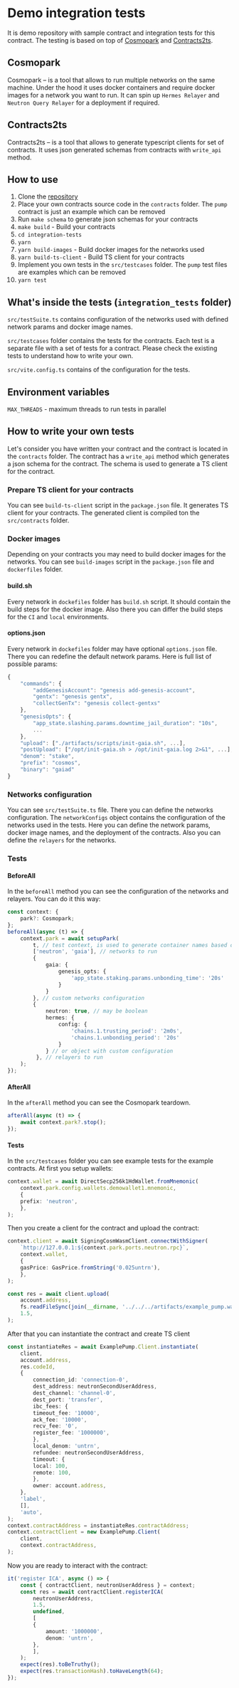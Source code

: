 # Demo integration tests
It is demo repository with sample contract and integration tests for this contract. The testing is based on top of [Cosmopark](https://github.com/neutron-org/cosmopark/) and [Contracts2ts](https://github.com/neutron-org/contracts2ts). 

## Cosmopark

Cosmopark – is a tool that allows to run multiple networks on the same machine. Under the hood it uses docker containers and require docker images for a network you want to run. It can spin up `Hermes Relayer` and `Neutron Query Relayer` for a deployment if required.

## Contracts2ts

Contracts2ts – is a tool that allows to generate typescript clients for set of contracts. It uses json generated schemas from contracts with `write_api` method.

## How to use

1. Clone the [repository](https://github.com/hadronlabs-org/demo-integration-tests)
2. Place your own contracts source code in the `contracts` folder. The `pump` contract is just an example which can be removed
3. Run `make schema` to generate json schemas for your contracts
4. `make build` - Build your contracts
5. `cd integration-tests`
6. `yarn`
7. `yarn build-images` - Build docker images for the networks used
7. `yarn build-ts-client` - Build TS client for your contracts
8. Implement you own tests in the `src/testcases` folder. The `pump` test files are examples which can be removed
9. `yarn test`

## What's inside the tests (`integration_tests` folder)

`src/testSuite.ts` contains configuration of the networks used with defined network params and docker image names.

`src/testcases` folder contains the tests for the contracts. Each test is a separate file with a set of tests for a contract. Please check the existing tests to understand how to write your own.

`src/vite.config.ts` contains of the configuration for the tests.

## Environment variables

`MAX_THREADS` - maximum threads to run tests in parallel

## How to write your own tests

Let's consider you have written your contract and the contract is located in the `contracts` folder. The contract has a `write_api` method which generates a json schema for the contract. The schema is used to generate a TS client for the contract.

### Prepare TS client for your contracts

You can see `build-ts-client` script in the `package.json` file. It generates TS client for your contracts. The generated client is compiled ton the `src/contracts` folder.

### Docker images

Depending on your contracts you may need to build docker images for the networks. You can see `build-images` script in the `package.json` file and `dockerfiles` folder. 

#### build.sh

Every network in `dockefiles` folder has `build.sh` script. It should contain the build steps for the docker image. Also there you can differ the build steps for the `CI` and `local` environments.

#### options.json

Every network in `dockefiles` folder may have optional `options.json` file. There you can redefine the default network params.
Here is full list of possible params:
```js
{
    "commands": {
        "addGenesisAccount": "genesis add-genesis-account",
        "gentx": "genesis gentx",
        "collectGenTx": "genesis collect-gentxs"
    },
    "genesisOpts": {
        "app_state.slashing.params.downtime_jail_duration": "10s",
        ...
    },
    "upload": ["./artifacts/scripts/init-gaia.sh", ...],
    "postUpload": ["/opt/init-gaia.sh > /opt/init-gaia.log 2>&1", ...],
    "denom": "stake",
    "prefix": "cosmos",
    "binary": "gaiad"
}
```

### Networks configuration

You can see `src/testSuite.ts` file. There you can define the networks configuration. The `networkConfigs` object contains the configuration of the networks used in the tests. Here you can define the network params, docker image names, and the deployment of the contracts. Also you can define the `relayers` for the networks.

### Tests
#### BeforeAll

In the `beforeAll` method you can see the configuration of the networks and relayers.
You can do it this way:
```ts
const context: {
    park?: Cosmopark;
};
beforeAll(async (t) => {
    context.park = await setupPark(
        t, // test context, is used to generate container names based on the test file name
        ['neutron', 'gaia'], // networks to run
        {
            gaia: {
                genesis_opts: {
                    'app_state.staking.params.unbonding_time': '20s'
                }
            }
        }, // custom networks configuration
        { 
            neutron: true, // may be boolean
            hermes: {
                config: {
                    'chains.1.trusting_period': '2m0s',
                    'chains.1.unbonding_period': '20s'
                }
            } // or object with custom configuration
         }, // relayers to run
    );
});
```
#### AfterAll
In the `afterAll` method you can see the Cosmopark teardown.
```ts
afterAll(async (t) => {
    await context.park?.stop();
});
```
#### Tests
In the `src/testcases` folder you can see example tests for the example contracts. At first you setup wallets:
```ts
context.wallet = await DirectSecp256k1HdWallet.fromMnemonic(
    context.park.config.wallets.demowallet1.mnemonic,
    {
    prefix: 'neutron',
    },
);
```
Then you create a client for the contract and upload the contract:
```ts
context.client = await SigningCosmWasmClient.connectWithSigner(
    `http://127.0.0.1:${context.park.ports.neutron.rpc}`,
    context.wallet,
    {
    gasPrice: GasPrice.fromString('0.025untrn'),
    },
);

const res = await client.upload(
    account.address,
    fs.readFileSync(join(__dirname, '../../../artifacts/example_pump.wasm')),
    1.5,
);

```

After that you can instantiate the contract and create TS client
```ts
const instantiateRes = await ExamplePump.Client.instantiate(
    client,
    account.address,
    res.codeId,
    {
        connection_id: 'connection-0',
        dest_address: neutronSecondUserAddress,
        dest_channel: 'channel-0',
        dest_port: 'transfer',
        ibc_fees: {
        timeout_fee: '10000',
        ack_fee: '10000',
        recv_fee: '0',
        register_fee: '1000000',
        },
        local_denom: 'untrn',
        refundee: neutronSecondUserAddress,
        timeout: {
        local: 100,
        remote: 100,
        },
        owner: account.address,
    },
    'label',
    [],
    'auto',
);
context.contractAddress = instantiateRes.contractAddress;
context.contractClient = new ExamplePump.Client(
    client,
    context.contractAddress,
);
```

Now you are ready to interact with the contract:
```ts
it('register ICA', async () => {
    const { contractClient, neutronUserAddress } = context;
    const res = await contractClient.registerICA(
        neutronUserAddress,
        1.5,
        undefined,
        [
        {
            amount: '1000000',
            denom: 'untrn',
        },
        ],
    );
    expect(res).toBeTruthy();
    expect(res.transactionHash).toHaveLength(64);
});
```
